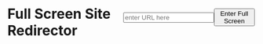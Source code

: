 <!DOCTYPE html>
<html lang="en">
  <head>
    <meta charset="UTF-8">
    <meta name="viewport" content="width=device-width, initial-scale=1.0">
    <meta http-equiv="X-UA-Compatible" content="ie=edge">
    <title>Full Screen Site Redirector</title>
  </head>
  <style>
   html,body{height:100%,margin:0;padding:0}
   body{display:flex;justify-content:center;align-items:center;}
  </style>
  <body>
    <h1>Full Screen Site Redirector</h1>
    <input type="URL" placeholder="enter URL here">
    <button>Enter Full Screen</button>
    <script>
     const input = document.querySelector('input');
     input.addEventListener('keydown', (e) => { if (e.key === 'Enter') {
     window.location.replace(input.value);
     }
     document.querySelector('button').onclick = () => {document.documentElement.requestFullscreen();}
   
    </script>
  </body>
</html>
